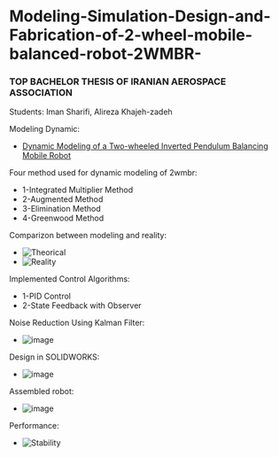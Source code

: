 # Modeling-Simulation-Design-and-Fabrication-of-2-wheel-mobile-balanced-robot-2WMBR-
### TOP BACHELOR THESIS OF IRANIAN AEROSPACE ASSOCIATION
Students: Iman Sharifi, Alireza Khajeh-zadeh

Modeling Dynamic:
  * [Dynamic Modeling of a Two-wheeled Inverted Pendulum Balancing Mobile Robot](http://mercury.hau.ac.kr/sjkwon/Lecture/Capstone/2015-08%20IJCAS(Vol13,%20No4).PDF)

Four method used for dynamic modeling of 2wmbr:
  * 1-Integrated Multiplier Method
  * 2-Augmented Method
  * 3-Elimination Method
  * 4-Greenwood Method
 
 Comparizon between modeling and reality:
 * ![Theorical](https://user-images.githubusercontent.com/60617560/126837801-6e8bf36e-aafa-4f5c-907f-2d2744e54fc9.png)
 * ![Reality](https://user-images.githubusercontent.com/60617560/126837337-74a80127-6cd1-4bcc-be31-d27f1d88c579.png)

Implemented Control Algorithms:
 * 1-PID Control
 * 2-State Feedback with Observer

Noise Reduction Using Kalman Filter:
* ![image](https://user-images.githubusercontent.com/60617560/126836385-03698c10-bc16-4de8-9aed-ef16ebac0182.png)

 
Design in SOLIDWORKS:
 * ![image](https://user-images.githubusercontent.com/60617560/126836492-7ec02c47-c79c-4af1-a597-fd5960e4ebbe.png)

Assembled robot:
* ![image](https://user-images.githubusercontent.com/60617560/126822341-7d559f83-faf3-42d9-87e0-71535e682e7b.png)


Performance:
* ![Stability](https://github.com/98210184/Modeling-Simulation-Design-and-Fabrication-of-2-wheel-mobile-balanced-robot-2WMBR-/blob/main/Gif/Stabilization.gif)
